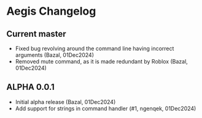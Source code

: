 # Aegis Changelog

## Current master
* Fixed bug revolving around the command line having incorrect arguments (Bazal, 01Dec2024)
* Removed mute command, as it is made redundant by Roblox (Bazal, 01Dec2024)

## ALPHA 0.0.1
* Initial alpha release (Bazal, 01Dec2024)
* Add support for strings in command handler (#1, ngenqek, 01Dec2024)